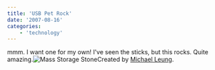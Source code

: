 ```yaml
---
title: 'USB Pet Rock'
date: '2007-08-16'
categories:
    - 'technology'
---
```


mmm. I want one for my own! I've seen the sticks, but this rocks. Quite amazing.![Mass Storage Stone](/images/posts/2007/08/mass_storage_stone.jpg)Created by [Michael Leung](https://www.studioleung.com/ 'Mass Storage Stone').
